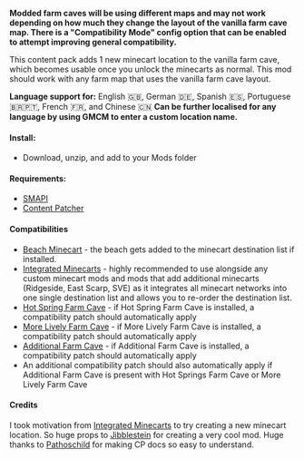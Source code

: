**Modded farm caves will be using different maps and may not work depending on how much they change the layout of the vanilla farm cave map. There is a "Compatibility Mode" config option that can be enabled to attempt improving general compatibility.**

This content pack adds 1 new minecart location to the vanilla farm cave, which becomes usable once you unlock the minecarts as normal. This mod should work with any farm map that uses the vanilla farm cave layout.

**Language support for:** English 🇬🇧, German 🇩🇪, Spanish 🇪🇸, Portuguese 🇧🇷🇵🇹, French 🇫🇷, and Chinese 🇨🇳
**Can be further localised for any language by using GMCM to enter a custom location name.**

#### Install:

-   Download, unzip, and add to your Mods folder

#### Requirements:

-   [SMAPI](https://www.nexusmods.com/stardewvalley/mods/2400)
-   [Content Patcher](https://www.nexusmods.com/stardewvalley/mods/1915)

#### Compatibilities

-   [Beach Minecart](https://www.nexusmods.com/stardewvalley/mods/13650) - the beach gets added to the minecart destination list if installed.
-   [Integrated Minecarts](https://www.nexusmods.com/stardewvalley/mods/11881) - highly recommended to use alongside any custom minecart mods and mods that add additional minecarts (Ridgeside, East Scarp, SVE) as it integrates all minecart networks into one single destination list and allows you to re-order the destination list.
-	[Hot Spring Farm Cave](https://www.nexusmods.com/stardewvalley/mods/5849) - if Hot Spring Farm Cave is installed, a compatibility patch should automatically apply
-	[More Lively Farm Cave](https://www.nexusmods.com/stardewvalley/mods/23190) - if More Lively Farm Cave is installed, a compatibility patch should automatically apply
-	[Additional Farm Cave](https://www.nexusmods.com/stardewvalley/mods/14109) - if Additional Farm Cave is installed, a compatibility patch should automatically apply
-	An additional compatibility patch should also automatically apply if Additional Farm Cave is present with Hot Springs Farm Cave or More Lively Farm Cave


#### Credits

I took motivation from [Integrated Minecarts](https://www.nexusmods.com/stardewvalley/mods/11881) to try creating a new minecart location. So huge props to [Jibblestein](https://www.nexusmods.com/stardewvalley/users/5639823) for creating a very cool mod. Huge thanks to [Pathoschild](https://www.nexusmods.com/stardewvalley/users/1552317) for making CP docs so easy to understand.

